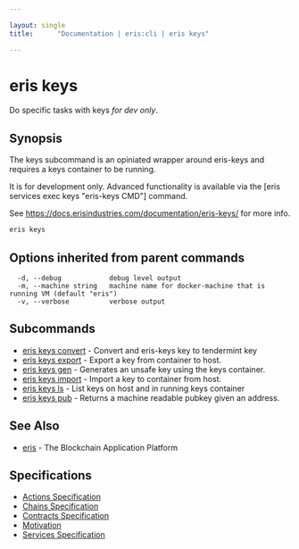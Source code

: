 ```yaml
---

layout: single
title:      "Documentation | eris:cli | eris keys"

---
```


# eris keys

Do specific tasks with keys *for dev only*.

## Synopsis

The keys subcommand is an opiniated wrapper around
eris-keys and requires a keys container to be running.

It is for development only. Advanced functionality is available via
the [eris services exec keys "eris-keys CMD"] command.

See https://docs.erisindustries.com/documentation/eris-keys/ for more info.

```bash
eris keys
```

## Options inherited from parent commands

```
  -d, --debug            debug level output
  -m, --machine string   machine name for docker-machine that is running VM (default "eris")
  -v, --verbose          verbose output
```

## Subcommands

* [eris keys convert](/docs/documentation/cli/0.11.3/eris_keys_convert/)	 - Convert and eris-keys key to tendermint key
* [eris keys export](/docs/documentation/cli/0.11.3/eris_keys_export/)	 - Export a key from container to host.
* [eris keys gen](/docs/documentation/cli/0.11.3/eris_keys_gen/)	 - Generates an unsafe key using the keys container.
* [eris keys import](/docs/documentation/cli/0.11.3/eris_keys_import/)	 - Import a key to container from host.
* [eris keys ls](/docs/documentation/cli/0.11.3/eris_keys_ls/)	 - List keys on host and in running keys container
* [eris keys pub](/docs/documentation/cli/0.11.3/eris_keys_pub/)	 - Returns a machine readable pubkey given an address.

## See Also

* [eris](/docs/documentation/cli/0.11.3/eris/)	 - The Blockchain Application Platform

## Specifications

* [Actions Specification](/docs/documentation/cli/0.11.3/actions_specification/)
* [Chains Specification](/docs/documentation/cli/0.11.3/chains_specification/)
* [Contracts Specification](/docs/documentation/cli/0.11.3/contracts_specification/)
* [Motivation](/docs/documentation/cli/0.11.3/motivation/)
* [Services Specification](/docs/documentation/cli/0.11.3/services_specification/)

